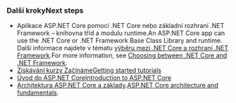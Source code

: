 ### <a name="next-steps"></a><span data-ttu-id="b7ee1-101">Další kroky</span><span class="sxs-lookup"><span data-stu-id="b7ee1-101">Next steps</span></span>

* <span data-ttu-id="b7ee1-102">Aplikace ASP.NET Core pomocí .NET Core nebo základní rozhraní .NET Framework – knihovna tříd a modulu runtime.</span><span class="sxs-lookup"><span data-stu-id="b7ee1-102">An ASP.NET Core app can use the .NET Core or .NET Framework Base Class Library and runtime.</span></span> <span data-ttu-id="b7ee1-103">Další informace najdete v tématu [výběru mezi .NET Core a rozhraní .NET Framework](/dotnet/articles/standard/choosing-core-framework-server).</span><span class="sxs-lookup"><span data-stu-id="b7ee1-103">For more information, see [Choosing between .NET Core and .NET Framework](/dotnet/articles/standard/choosing-core-framework-server).</span></span>
* [<span data-ttu-id="b7ee1-104">Získávání kurzy Začínáme</span><span class="sxs-lookup"><span data-stu-id="b7ee1-104">Getting started tutorials</span></span>](xref:tutorials/index)
* [<span data-ttu-id="b7ee1-105">Úvod do ASP.NET Core</span><span class="sxs-lookup"><span data-stu-id="b7ee1-105">Introduction to ASP.NET Core</span></span>](xref:index) 
* <span data-ttu-id="b7ee1-106">[Architektura ASP.NET Core a základy](xref:fundamentals/index).</span><span class="sxs-lookup"><span data-stu-id="b7ee1-106">[ASP.NET Core architecture and fundamentals](xref:fundamentals/index).</span></span>